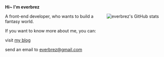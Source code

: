 **Hi~ I'm everbrez**

<p>
<img align ="right" src="https://camo.githubusercontent.com/0f9b9f36ad42b1201e099b2d3615c770196e4a3f02c8d5f9a96e87ce5c351407/68747470733a2f2f6769746875622d726561646d652d73746174732e76657263656c2e6170702f6170693f757365726e616d653d657665726272657a26636f756e745f707269766174653d747275652673686f775f69636f6e733d74727565267468656d653d64726163756c61" alt="everbrez's GitHub stats" data-canonical-src="https://github-readme-stats.vercel.app/api?username=everbrez&amp;count_private=true&amp;show_icons=true&amp;theme=dracula" style="max-width:100%;">
</p>

A front-end developer, who wants to build a fantasy world.

If you want to know more about me, you can:

visit [my blog](https://everbrez.github.io/)

send an email to [everbrez@gmail.com](mailto:everbrez@gmail.com)

<!--  visit my [bilibili](https://space.bilibili.com/32399192) profile -->

<!-- ![everbrez's GitHub stats](https://github-readme-stats.vercel.app/api?username=everbrez&count_private=true&show_icons=true&theme=dracula) -->

